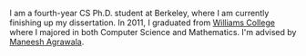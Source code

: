I am a fourth-year CS Ph.D. student at Berkeley, where I am currently
finishing up my dissertation. In 2011, I graduated from [Williams
College][williams] where I majored in both Computer Science and
Mathematics. I'm advised by [Maneesh Agrawala][maneesh].

[williams]: http://www.williams.edu
[maneesh]: http://vis.berkeley.edu/~maneesh/
